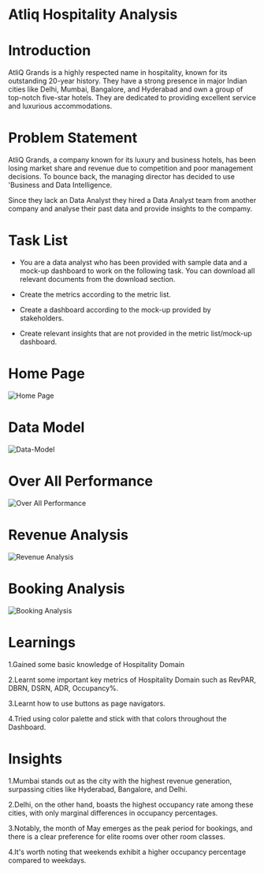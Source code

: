 # Atliq Hospitality Analysis

# Introduction

AtliQ Grands is a highly respected name in hospitality, known for its outstanding 20-year history. They have a strong presence in major Indian cities like Delhi, Mumbai, Bangalore, and Hyderabad and own a group of top-notch five-star hotels. They are dedicated to providing excellent service and luxurious accommodations.

# Problem Statement

AtliQ Grands, a company known for its luxury and business hotels, has been losing market share and revenue due to competition and poor management decisions. To bounce back, the managing director has decided to use 'Business and Data Intelligence.

Since they lack an Data Analyst they hired a Data Analyst team from another company and analyse their past data and provide insights to the compamy.

# Task List
- You are a data analyst who has been provided with sample data and a mock-up dashboard to work on the following task. You can download all relevant documents from the download section.

- Create the metrics according to the metric list.

- Create a dashboard according to the mock-up provided by stakeholders.

- Create relevant insights that are not provided in the metric list/mock-up dashboard.

# Home Page

![Home Page](https://github.com/Nandurisivasankar/Atliq-Hospitality-Analysis/assets/155547931/58f3115f-d23e-46c4-afdf-9308c9b8f7e4)

# Data Model

![Data-Model](https://github.com/Nandurisivasankar/Atliq-Hospitality-Analysis/assets/155547931/da746604-9f75-482f-8464-876358c1d15f)

# Over All Performance 

![Over All Performance](https://github.com/Nandurisivasankar/Atliq-Hospitality-Analysis/assets/155547931/dd29f189-0eae-4ba3-b2fb-d3d7bd77170a)

# Revenue Analysis

![Revenue Analysis](https://github.com/Nandurisivasankar/Atliq-Hospitality-Analysis/assets/155547931/34d5f437-6d20-4cca-82d5-ac19417e6be8)

# Booking Analysis

![Booking Analysis](https://github.com/Nandurisivasankar/Atliq-Hospitality-Analysis/assets/155547931/e9c07d56-0a18-4bc0-ab13-0260f849c34f)


# Learnings
1.Gained some basic knowledge of Hospitality Domain

2.Learnt some important key metrics of Hospitality Domain such as RevPAR, DBRN, DSRN, ADR, Occupancy%.

3.Learnt how to use buttons as page navigators.

4.Tried using color palette and stick with that colors throughout the Dashboard.


# Insights
1.Mumbai stands out as the city with the highest revenue generation, surpassing cities like Hyderabad, Bangalore, and Delhi.

2.Delhi, on the other hand, boasts the highest occupancy rate among these cities, with only marginal differences in occupancy percentages.

3.Notably, the month of May emerges as the peak period for bookings, and there is a clear preference for elite rooms over other room classes.

4.It's worth noting that weekends exhibit a higher occupancy percentage compared to weekdays.
